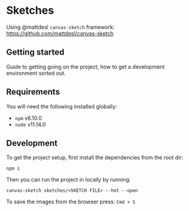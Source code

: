 # Sketches

Using @mattdesl `canvas-sketch` framework: https://github.com/mattdesl/canvas-sketch

## Getting started

Guide to getting going on the project; how to get a development environment sorted out.

## Requirements

You will need the following installed globally:

- `npm` v6.10.0
- `node` v11.14.0

## Development

To get the project setup, first install the dependencies from the root dir:

```
npm i
```

Then you can run the project in locally by running:

```
canvas-sketch sketches/<SKETCH FILE> --hot --open
```

To save the images from the browser press: `Cmd + S`
